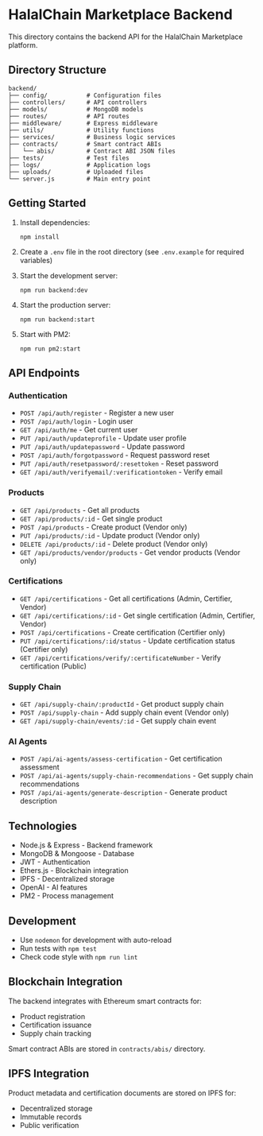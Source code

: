 # HalalChain Marketplace Backend

This directory contains the backend API for the HalalChain Marketplace platform.

## Directory Structure

```
backend/
├── config/           # Configuration files
├── controllers/      # API controllers
├── models/           # MongoDB models
├── routes/           # API routes
├── middleware/       # Express middleware
├── utils/            # Utility functions
├── services/         # Business logic services
├── contracts/        # Smart contract ABIs
│   └── abis/         # Contract ABI JSON files
├── tests/            # Test files
├── logs/             # Application logs
├── uploads/          # Uploaded files
└── server.js         # Main entry point
```

## Getting Started

1. Install dependencies:
   ```
   npm install
   ```

2. Create a `.env` file in the root directory (see `.env.example` for required variables)

3. Start the development server:
   ```
   npm run backend:dev
   ```

4. Start the production server:
   ```
   npm run backend:start
   ```

5. Start with PM2:
   ```
   npm run pm2:start
   ```

## API Endpoints

### Authentication
- `POST /api/auth/register` - Register a new user
- `POST /api/auth/login` - Login user
- `GET /api/auth/me` - Get current user
- `PUT /api/auth/updateprofile` - Update user profile
- `PUT /api/auth/updatepassword` - Update password
- `POST /api/auth/forgotpassword` - Request password reset
- `PUT /api/auth/resetpassword/:resettoken` - Reset password
- `GET /api/auth/verifyemail/:verificationtoken` - Verify email

### Products
- `GET /api/products` - Get all products
- `GET /api/products/:id` - Get single product
- `POST /api/products` - Create product (Vendor only)
- `PUT /api/products/:id` - Update product (Vendor only)
- `DELETE /api/products/:id` - Delete product (Vendor only)
- `GET /api/products/vendor/products` - Get vendor products (Vendor only)

### Certifications
- `GET /api/certifications` - Get all certifications (Admin, Certifier, Vendor)
- `GET /api/certifications/:id` - Get single certification (Admin, Certifier, Vendor)
- `POST /api/certifications` - Create certification (Certifier only)
- `PUT /api/certifications/:id/status` - Update certification status (Certifier only)
- `GET /api/certifications/verify/:certificateNumber` - Verify certification (Public)

### Supply Chain
- `GET /api/supply-chain/:productId` - Get product supply chain
- `POST /api/supply-chain` - Add supply chain event (Vendor only)
- `GET /api/supply-chain/events/:id` - Get supply chain event

### AI Agents
- `POST /api/ai-agents/assess-certification` - Get certification assessment
- `POST /api/ai-agents/supply-chain-recommendations` - Get supply chain recommendations
- `POST /api/ai-agents/generate-description` - Generate product description

## Technologies

- Node.js & Express - Backend framework
- MongoDB & Mongoose - Database
- JWT - Authentication
- Ethers.js - Blockchain integration
- IPFS - Decentralized storage
- OpenAI - AI features
- PM2 - Process management

## Development

- Use `nodemon` for development with auto-reload
- Run tests with `npm test`
- Check code style with `npm run lint`

## Blockchain Integration

The backend integrates with Ethereum smart contracts for:
- Product registration
- Certification issuance
- Supply chain tracking

Smart contract ABIs are stored in `contracts/abis/` directory.

## IPFS Integration

Product metadata and certification documents are stored on IPFS for:
- Decentralized storage
- Immutable records
- Public verification